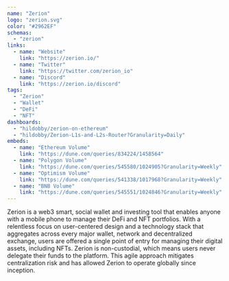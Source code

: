 ```yaml
---
name: "Zerion"
logo: "zerion.svg"
color: "#2962EF"
schemas:
  - "zerion"
links:
  - name: "Website"
    link: "https://zerion.io/"
  - name: "Twitter"
    link: "https://twitter.com/zerion_io"
  - name: "Discord"
    link: "https://zerion.io/discord"
tags:
  - "Zerion"
  - "Wallet"
  - "DeFi"
  - "NFT"
dashboards:
  - "hildobby/zerion-on-ethereum"
  - "hildobby/Zerion-L1s-and-L2s-Router?Granularity=Daily"
embeds:
  - name: "Ethereum Volume"
    link: "https://dune.com/queries/834224/1458564"
  - name: "Polygon Volume"
    link: "https://dune.com/queries/545580/1024905?Granularity=Weekly"
  - name: "Optimism Volume"
    link: "https://dune.com/queries/541338/1017968?Granularity=Weekly"
  - name: "BNB Volume"
    link: "https://dune.com/queries/545551/1024846?Granularity=Weekly"
---
```


Zerion is a web3 smart, social wallet and investing tool that enables anyone with a mobile phone to manage their DeFi and NFT portfolios. With a relentless focus on user-centered design and a technology stack that aggregates across every major wallet, network and decentralized exchange, users are offered a single point of entry for managing their digital assets, including NFTs. Zerion is non-custodial, which means users never delegate their funds to the platform. This agile approach mitigates centralization risk and has allowed Zerion to operate globally since inception.
